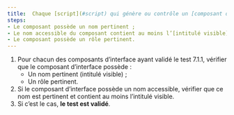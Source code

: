 ```yaml
---
title:  Chaque [script](#script) qui génère ou contrôle un [composant d’interface](#composant-d-interface) vérifie-t-il ces conditions (hors cas particuliers) ?
steps:
- Le composant possède un nom pertinent ;
- Le nom accessible du composant contient au moins l’[intitulé visible](#intitule-visible) ;
- Le composant possède un rôle pertinent.
---
```


1. Pour chacun des composants d’interface ayant validé le test 7.1.1, vérifier que le composant d’interface possède :
    * Un nom pertinent (intitulé visible) ;
    * Un rôle pertinent.
2. Si le composant d’interface possède un nom accessible, vérifier que ce nom est pertinent et contient au moins l’intitulé visible.
3. Si c’est le cas, **le test est validé**.